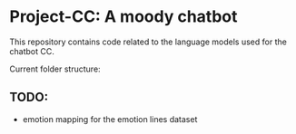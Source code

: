 # Project-CC: A moody chatbot

This repository contains code related to the language models used for the chatbot CC.

Current folder structure:

## TODO:
 - emotion mapping for the emotion lines dataset